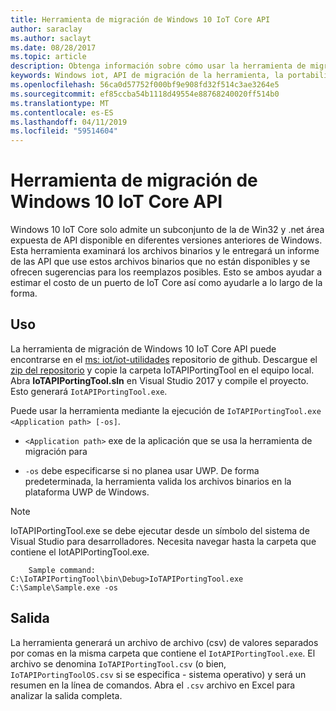 ```yaml
---
title: Herramienta de migración de Windows 10 IoT Core API
author: saraclay
ms.author: saclayt
ms.date: 08/28/2017
ms.topic: article
description: Obtenga información sobre cómo usar la herramienta de migración de Windows 10 IoT Core API para calcular los costos de migración.
keywords: Windows iot, API de migración de la herramienta, la portabilidad de API, los archivos binarios
ms.openlocfilehash: 56ca0d57752f000bf9e908fd32f514c3ae3264e5
ms.sourcegitcommit: ef85ccba54b1118d49554e88768240020ff514b0
ms.translationtype: MT
ms.contentlocale: es-ES
ms.lasthandoff: 04/11/2019
ms.locfileid: "59514604"
---
```

# <a name="windows-10-iot-core-api-porting-tool"></a>Herramienta de migración de Windows 10 IoT Core API

Windows 10 IoT Core solo admite un subconjunto de la de Win32 y .net área expuesta de API disponible en diferentes versiones anteriores de Windows. Esta herramienta examinará los archivos binarios y le entregará un informe de las API que use estos archivos binarios que no están disponibles y se ofrecen sugerencias para los reemplazos posibles. Esto se ambos ayudar a estimar el costo de un puerto de IoT Core así como ayudarle a lo largo de la forma.


## <a name="usage"></a>Uso

La herramienta de migración de Windows 10 IoT Core API puede encontrarse en el [ms: iot/iot-utilidades](https://github.com/ms-iot/iot-utilities) repositorio de github.  Descargue el [zip del repositorio](https://github.com/ms-iot/iot-utilities/archive/master.zip) y copie la carpeta IoTAPIPortingTool en el equipo local.  Abra **IoTAPIPortingTool.sln** en Visual Studio 2017 y compile el proyecto.  Esto generará `IotAPIPortingTool.exe`.

Puede usar la herramienta mediante la ejecución de `IoTAPIPortingTool.exe <Application path> [-os]`.

*  `<Application path>` exe de la aplicación que se usa la herramienta de migración para

*  `-os` debe especificarse si no planea usar UWP.  De forma predeterminada, la herramienta valida los archivos binarios en la plataforma UWP de Windows.

> [!NOTE] 
> IoTAPIPortingTool.exe se debe ejecutar desde un símbolo del sistema de Visual Studio para desarrolladores. Necesita navegar hasta la carpeta que contiene el IotAPIPortingTool.exe. 

        Sample command: C:\IoTAPIPortingTool\bin\Debug>IoTAPIPortingTool.exe C:\Sample\Sample.exe -os 

## <a name="output"></a>Salida

La herramienta generará un archivo de archivo (csv) de valores separados por comas en la misma carpeta que contiene el `IotAPIPortingTool.exe`. El archivo se denomina `IoTAPIPortingTool.csv` (o bien, `IoTAPIPortingToolOS.csv` si se especifica - sistema operativo) y será un resumen en la línea de comandos. Abra el `.csv` archivo en Excel para analizar la salida completa.
